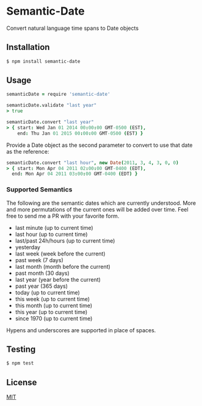 # Semantic-Date

Convert natural language time spans to Date objects

## Installation

```bash
$ npm install semantic-date
```

## Usage

```coffee
semanticDate = require 'semantic-date'

semanticDate.validate "last year"
> true

semanticDate.convert "last year"
> { start: Wed Jan 01 2014 00:00:00 GMT-0500 (EST),
    end: Thu Jan 01 2015 00:00:00 GMT-0500 (EST) }
```

Provide a Date object as the second parameter to convert to use that date as the reference:

```coffee
semanticDate.convert "last hour", new Date(2011, 3, 4, 3, 0, 0)
> { start: Mon Apr 04 2011 02:00:00 GMT-0400 (EDT),
  end: Mon Apr 04 2011 03:00:00 GMT-0400 (EDT) }
```

### Supported Semantics

The following are the semantic dates which are currently understood. More and more permutations of the current ones will be added over time. Feel free to send me a PR with your favorite form.

- last minute (up to current time)
- last hour (up to current time)
- last/past 24h/hours (up to current time)
- yesterday
- last week (week before the current)
- past week (7 days)
- last month (month before the current)
- past month (30 days)
- last year (year before the current)
- past year (365 days)
- today (up to current time)
- this week (up to current time)
- this month (up to current time)
- this year (up to current time)
- since 1970 (up to current time)

Hypens and underscores are supported in place of spaces.

## Testing

```bash
$ npm test
```

## License

  [MIT](LICENSE)
